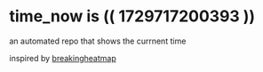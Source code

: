 # time_now is (( 1729717200393 ))

an automated repo that shows the currnent time

inspired by [breakingheatmap](https://github.com/breakingheatmap/breakingheatmap)